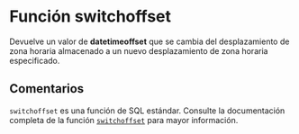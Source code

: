 ﻿---
SidebarGroup: "s"
Autogenerated: true
---

# Función  switchoffset

Devuelve un valor de **datetimeoffset** que se cambia del desplazamiento de zona horaria almacenado a un nuevo desplazamiento de zona horaria especificado.

## Comentarios 

`switchoffset` es una función de SQL estándar. Consulte la documentación completa de la función [`switchoffset`](https://learn.microsoft.com/es-es/sql/t-sql/functions/switchoffset-transact-sql) para mayor información.
